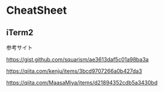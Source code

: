 # CheatSheet

## iTerm2

参考サイト

https://gist.github.com/squarism/ae3613daf5c01a98ba3a

https://qiita.com/kenju/items/3bcd9707266a0b427da3

https://qiita.com/MaasaMiya/items/d21894352cdb5a3430bd
